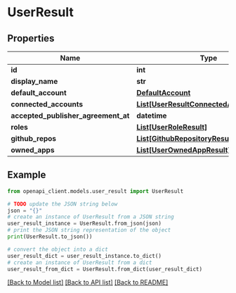 # UserResult


## Properties

Name | Type | Description | Notes
------------ | ------------- | ------------- | -------------
**id** | **int** |  | 
**display_name** | **str** |  | 
**default_account** | [**DefaultAccount**](DefaultAccount.md) |  | 
**connected_accounts** | [**List[UserResultConnectedAccountsInner]**](UserResultConnectedAccountsInner.md) |  | 
**accepted_publisher_agreement_at** | **datetime** |  | 
**roles** | [**List[UserRoleResult]**](UserRoleResult.md) |  | 
**github_repos** | [**List[GithubRepositoryResult]**](GithubRepositoryResult.md) |  | 
**owned_apps** | [**List[UserOwnedAppResult]**](UserOwnedAppResult.md) |  | 

## Example

```python
from openapi_client.models.user_result import UserResult

# TODO update the JSON string below
json = "{}"
# create an instance of UserResult from a JSON string
user_result_instance = UserResult.from_json(json)
# print the JSON string representation of the object
print(UserResult.to_json())

# convert the object into a dict
user_result_dict = user_result_instance.to_dict()
# create an instance of UserResult from a dict
user_result_from_dict = UserResult.from_dict(user_result_dict)
```
[[Back to Model list]](../README.md#documentation-for-models) [[Back to API list]](../README.md#documentation-for-api-endpoints) [[Back to README]](../README.md)


